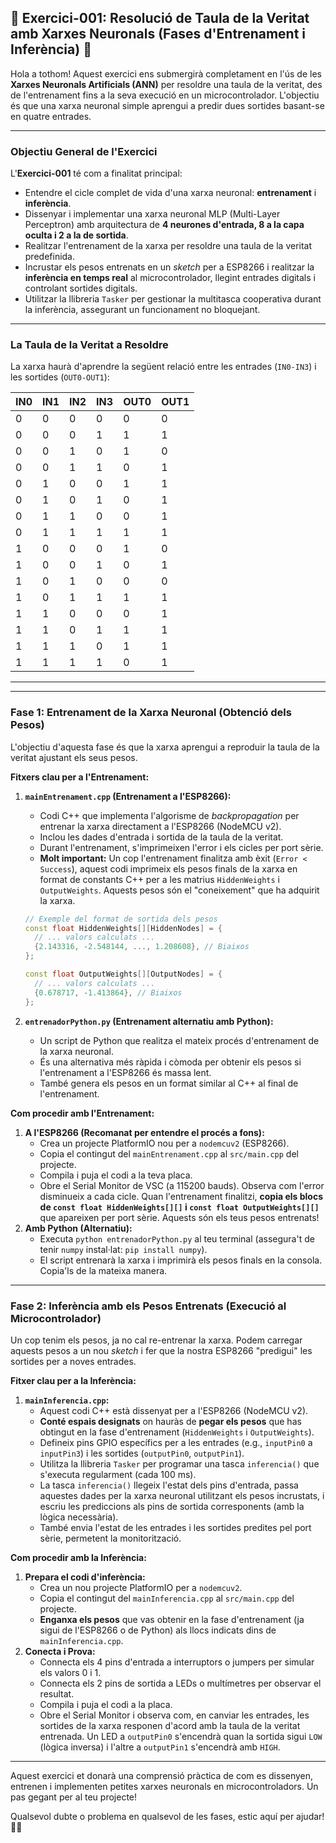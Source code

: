 **🧠 Exercici-001: Resolució de Taula de la Veritat amb Xarxes Neuronals (Fases d'Entrenament i Inferència) 🎯**
---

Hola a tothom! Aquest exercici ens submergirà completament en l'ús de les **Xarxes Neuronals Artificials (ANN)** per resoldre una taula de la veritat, des de l'entrenament fins a la seva execució en un microcontrolador. L'objectiu és que una xarxa neuronal simple aprengui a predir dues sortides basant-se en quatre entrades.

---
### **Objectiu General de l'Exercici**

L'**Exercici-001** té com a finalitat principal:

* Entendre el cicle complet de vida d'una xarxa neuronal: **entrenament** i **inferència**.
* Dissenyar i implementar una xarxa neuronal MLP (Multi-Layer Perceptron) amb arquitectura de **4 neurones d'entrada, 8 a la capa oculta i 2 a la de sortida**.
* Realitzar l'entrenament de la xarxa per resoldre una taula de la veritat predefinida.
* Incrustar els pesos entrenats en un *sketch* per a ESP8266 i realitzar la **inferència en temps real** al microcontrolador, llegint entrades digitals i controlant sortides digitals.
* Utilitzar la llibreria `Tasker` per gestionar la multitasca cooperativa durant la inferència, assegurant un funcionament no bloquejant.

---
### **La Taula de la Veritat a Resoldre**

La xarxa haurà d'aprendre la següent relació entre les entrades (`IN0-IN3`) i les sortides (`OUT0-OUT1`):


| IN0 | IN1 | IN2 | IN3 | OUT0 | OUT1 |
|-----|-----|-----|-----|------|------|
| 0   | 0   | 0   | 0   | 0    | 0    |
| 0   | 0   | 0   | 1   | 1    | 1    |
| 0   | 0   | 1   | 0   | 1    | 0    |
| 0   | 0   | 1   | 1   | 0    | 1    |
| 0   | 1   | 0   | 0   | 1    | 1    |
| 0   | 1   | 0   | 1   | 0    | 1    |
| 0   | 1   | 1   | 0   | 0    | 1    |
| 0   | 1   | 1   | 1   | 1    | 1    |
| 1   | 0   | 0   | 0   | 1    | 0    |
| 1   | 0   | 0   | 1   | 0    | 1    |
| 1   | 0   | 1   | 0   | 0    | 0    |
| 1   | 0   | 1   | 1   | 1    | 1    |
| 1   | 1   | 0   | 0   | 0    | 1    |
| 1   | 1   | 0   | 1   | 1    | 1    |
| 1   | 1   | 1   | 0   | 1    | 1    |
| 1   | 1   | 1   | 1   | 0    | 1    |

---


---
### **Fase 1: Entrenament de la Xarxa Neuronal (Obtenció dels Pesos)**

L'objectiu d'aquesta fase és que la xarxa aprengui a reproduir la taula de la veritat ajustant els seus pesos.

**Fitxers clau per a l'Entrenament:**

1.  **`mainEntrenament.cpp` (Entrenament a l'ESP8266):**
    * Codi C++ que implementa l'algorisme de *backpropagation* per entrenar la xarxa directament a l'ESP8266 (NodeMCU v2).
    * Inclou les dades d'entrada i sortida de la taula de la veritat.
    * Durant l'entrenament, s'imprimeixen l'error i els cicles per port sèrie.
    * **Molt important:** Un cop l'entrenament finalitza amb èxit (`Error < Success`), aquest codi imprimeix els pesos finals de la xarxa en format de constants C++ per a les matrius `HiddenWeights` i `OutputWeights`. Aquests pesos són el "coneixement" que ha adquirit la xarxa.

    ```cpp
    // Exemple del format de sortida dels pesos
    const float HiddenWeights[][HiddenNodes] = {
      // ... valors calculats ...
      {2.143316, -2.548144, ..., 1.208608}, // Biaixos
    };

    const float OutputWeights[][OutputNodes] = {
      // ... valors calculats ...
      {0.678717, -1.413864}, // Biaixos
    };
    ```

2.  **`entrenadorPython.py` (Entrenament alternatiu amb Python):**
    * Un script de Python que realitza el mateix procés d'entrenament de la xarxa neuronal.
    * És una alternativa més ràpida i còmoda per obtenir els pesos si l'entrenament a l'ESP8266 és massa lent.
    * També genera els pesos en un format similar al C++ al final de l'entrenament.

**Com procedir amb l'Entrenament:**

1.  **A l'ESP8266 (Recomanat per entendre el procés a fons):**
    * Crea un projecte PlatformIO nou per a `nodemcuv2` (ESP8266).
    * Copia el contingut del `mainEntrenament.cpp` al `src/main.cpp` del projecte.
    * Compila i puja el codi a la teva placa.
    * Obre el Serial Monitor de VSC (a 115200 bauds). Observa com l'error disminueix a cada cicle. Quan l'entrenament finalitzi, **copia els blocs de `const float HiddenWeights[][]` i `const float OutputWeights[][]`** que apareixen per port sèrie. Aquests són els teus pesos entrenats!
2.  **Amb Python (Alternatiu):**
    * Executa `python entrenadorPython.py` al teu terminal (assegura't de tenir `numpy` instal·lat: `pip install numpy`).
    * El script entrenarà la xarxa i imprimirà els pesos finals en la consola. Copia'ls de la mateixa manera.

---
### **Fase 2: Inferència amb els Pesos Entrenats (Execució al Microcontrolador)**

Un cop tenim els pesos, ja no cal re-entrenar la xarxa. Podem carregar aquests pesos a un nou *sketch* i fer que la nostra ESP8266 "predigui" les sortides per a noves entrades.

**Fitxer clau per a la Inferència:**

1.  **`mainInferencia.cpp`:**
    * Aquest codi C++ està dissenyat per a l'ESP8266 (NodeMCU v2).
    * **Conté espais designats** on hauràs de **pegar els pesos** que has obtingut en la fase d'entrenament (`HiddenWeights` i `OutputWeights`).
    * Defineix pins GPIO específics per a les entrades (e.g., `inputPin0` a `inputPin3`) i les sortides (`outputPin0`, `outputPin1`).
    * Utilitza la llibreria `Tasker` per programar una tasca `inferencia()` que s'executa regularment (cada 100 ms).
    * La tasca `inferencia()` llegeix l'estat dels pins d'entrada, passa aquestes dades per la xarxa neuronal utilitzant els pesos incrustats, i escriu les prediccions als pins de sortida corresponents (amb la lògica necessària).
    * També envia l'estat de les entrades i les sortides predites pel port sèrie, permetent la monitorització.

**Com procedir amb la Inferència:**

1.  **Prepara el codi d'inferència:**
    * Crea un nou projecte PlatformIO per a `nodemcuv2`.
    * Copia el contingut del `mainInferencia.cpp` al `src/main.cpp` del projecte.
    * **Enganxa els pesos** que vas obtenir en la fase d'entrenament (ja sigui de l'ESP8266 o de Python) als llocs indicats dins de `mainInferencia.cpp`.
2.  **Conecta i Prova:**
    * Connecta els 4 pins d'entrada a interruptors o jumpers per simular els valors 0 i 1.
    * Connecta els 2 pins de sortida a LEDs o multímetres per observar el resultat.
    * Compila i puja el codi a la placa.
    * Obre el Serial Monitor i observa com, en canviar les entrades, les sortides de la xarxa responen d'acord amb la taula de la veritat entrenada. Un LED a `outputPin0` s'encendrà quan la sortida sigui `LOW` (lògica inversa) i l'altre a `outputPin1` s'encendrà amb `HIGH`.

---
Aquest exercici et donarà una comprensió pràctica de com es dissenyen, entrenen i implementen petites xarxes neuronals en microcontroladors. Un pas gegant per al teu projecte!

Qualsevol dubte o problema en qualsevol de les fases, estic aquí per ajudar! 🧑‍💻


